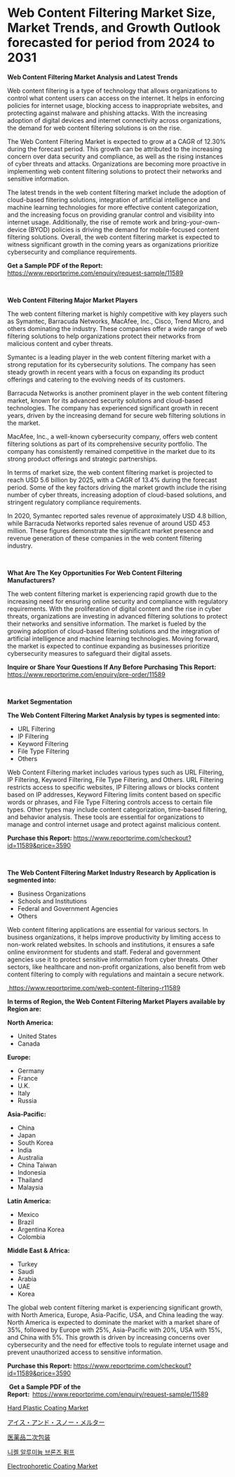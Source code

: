 <p><h1>Web Content Filtering Market Size, Market Trends, and Growth Outlook forecasted for period from 2024 to 2031</h1></p><p><strong>Web Content Filtering Market Analysis and Latest Trends</strong></p>
<p><p>Web content filtering is a type of technology that allows organizations to control what content users can access on the internet. It helps in enforcing policies for internet usage, blocking access to inappropriate websites, and protecting against malware and phishing attacks. With the increasing adoption of digital devices and internet connectivity across organizations, the demand for web content filtering solutions is on the rise.</p><p>The Web Content Filtering Market is expected to grow at a CAGR of 12.30% during the forecast period. This growth can be attributed to the increasing concern over data security and compliance, as well as the rising instances of cyber threats and attacks. Organizations are becoming more proactive in implementing web content filtering solutions to protect their networks and sensitive information.</p><p>The latest trends in the web content filtering market include the adoption of cloud-based filtering solutions, integration of artificial intelligence and machine learning technologies for more effective content categorization, and the increasing focus on providing granular control and visibility into internet usage. Additionally, the rise of remote work and bring-your-own-device (BYOD) policies is driving the demand for mobile-focused content filtering solutions. Overall, the web content filtering market is expected to witness significant growth in the coming years as organizations prioritize cybersecurity and compliance requirements.</p></p>
<p><strong>Get a Sample PDF of the Report:&nbsp;</strong> <a href="https://www.reportprime.com/enquiry/request-sample/11589">https://www.reportprime.com/enquiry/request-sample/11589</a></p>
<p>&nbsp;</p>
<p><strong>Web Content Filtering Major Market Players</strong></p>
<p><p>The web content filtering market is highly competitive with key players such as Symantec, Barracuda Networks, MacAfee, Inc., Cisco, Trend Micro, and others dominating the industry. These companies offer a wide range of web filtering solutions to help organizations protect their networks from malicious content and cyber threats.</p><p>Symantec is a leading player in the web content filtering market with a strong reputation for its cybersecurity solutions. The company has seen steady growth in recent years with a focus on expanding its product offerings and catering to the evolving needs of its customers.</p><p>Barracuda Networks is another prominent player in the web content filtering market, known for its advanced security solutions and cloud-based technologies. The company has experienced significant growth in recent years, driven by the increasing demand for secure web filtering solutions in the market.</p><p>MacAfee, Inc., a well-known cybersecurity company, offers web content filtering solutions as part of its comprehensive security portfolio. The company has consistently remained competitive in the market due to its strong product offerings and strategic partnerships.</p><p>In terms of market size, the web content filtering market is projected to reach USD 5.6 billion by 2025, with a CAGR of 13.4% during the forecast period. Some of the key factors driving the market growth include the rising number of cyber threats, increasing adoption of cloud-based solutions, and stringent regulatory compliance requirements.</p><p>In 2020, Symantec reported sales revenue of approximately USD 4.8 billion, while Barracuda Networks reported sales revenue of around USD 453 million. These figures demonstrate the significant market presence and revenue generation of these companies in the web content filtering industry.</p></p>
<p>&nbsp;</p>
<p><strong>What Are The Key Opportunities For Web Content Filtering Manufacturers?</strong></p>
<p><p>The web content filtering market is experiencing rapid growth due to the increasing need for ensuring online security and compliance with regulatory requirements. With the proliferation of digital content and the rise in cyber threats, organizations are investing in advanced filtering solutions to protect their networks and sensitive information. The market is fueled by the growing adoption of cloud-based filtering solutions and the integration of artificial intelligence and machine learning technologies. Moving forward, the market is expected to continue expanding as businesses prioritize cybersecurity measures to safeguard their digital assets.</p></p>
<p><strong>Inquire or Share Your Questions If Any Before Purchasing This Report:</strong> <a href="https://www.reportprime.com/enquiry/pre-order/11589">https://www.reportprime.com/enquiry/pre-order/11589</a></p>
<p>&nbsp;</p>
<p><strong>Market Segmentation</strong></p>
<p><strong>The Web Content Filtering Market Analysis by types is segmented into:</strong></p>
<p><ul><li>URL Filtering</li><li>IP Filtering</li><li>Keyword Filtering</li><li>File Type Filtering</li><li>Others</li></ul></p>
<p><p>Web Content Filtering market includes various types such as URL Filtering, IP Filtering, Keyword Filtering, File Type Filtering, and Others. URL Filtering restricts access to specific websites, IP Filtering allows or blocks content based on IP addresses, Keyword Filtering limits content based on specific words or phrases, and File Type Filtering controls access to certain file types. Other types may include content categorization, time-based filtering, and behavior analysis. These tools are essential for organizations to manage and control internet usage and protect against malicious content.</p></p>
<p><strong>Purchase this Report:&nbsp;</strong><a href="https://www.reportprime.com/checkout?id=11589&price=3590">https://www.reportprime.com/checkout?id=11589&price=3590</a></p>
<p>&nbsp;</p>
<p><strong>The Web Content Filtering Market Industry Research by Application is segmented into:</strong></p>
<p><ul><li>Business Organizations</li><li>Schools and Institutions</li><li>Federal and Government Agencies</li><li>Others</li></ul></p>
<p><p>Web content filtering applications are essential for various sectors. In business organizations, it helps improve productivity by limiting access to non-work related websites. In schools and institutions, it ensures a safe online environment for students and staff. Federal and government agencies use it to protect sensitive information from cyber threats. Other sectors, like healthcare and non-profit organizations, also benefit from web content filtering to comply with regulations and maintain a secure network.</p></p>
<p><a href="https://www.reportprime.com/web-content-filtering-r11589">&nbsp;https://www.reportprime.com/web-content-filtering-r11589</a></p>
<p><strong>In terms of Region, the Web Content Filtering Market Players available by Region are:</strong></p>
<p>
    <p> <strong> North America: </strong>
        <ul>
            <li>United States</li>
            <li>Canada</li>
        </ul>
        </p> 
    <p> <strong> Europe: </strong>
        <ul>
            <li>Germany</li>
            <li>France</li>
            <li>U.K.</li>
            <li>Italy</li>
            <li>Russia</li>
        </ul>
        </p> 
    <p> <strong> Asia-Pacific: </strong>
        <ul>
            <li>China</li>
            <li>Japan</li>
            <li>South Korea</li>
            <li>India</li>
            <li>Australia</li>
            <li>China Taiwan</li>
            <li>Indonesia</li>
            <li>Thailand</li>
            <li>Malaysia</li>
        </ul>
        </p> 
    <p> <strong> Latin America: </strong>
        <ul>
            <li>Mexico</li>
            <li>Brazil</li>
            <li>Argentina Korea</li>
            <li>Colombia</li>
        </ul>
        </p> 
    <p> <strong> Middle East & Africa: </strong>
        <ul>
            <li>Turkey</li>
            <li>Saudi</li>
            <li>Arabia</li>
            <li>UAE</li>
            <li>Korea</li>
        </ul>
    </p>
    </p>
<p><p>The global web content filtering market is experiencing significant growth, with North America, Europe, Asia-Pacific, USA, and China leading the way. North America is expected to dominate the market with a market share of 35%, followed by Europe with 25%, Asia-Pacific with 20%, USA with 15%, and China with 5%. This growth is driven by increasing concerns over cybersecurity and the need for effective tools to regulate internet usage and prevent unauthorized access to sensitive information.</p></p>
<p><strong>Purchase this Report: </strong><a href="https://www.reportprime.com/checkout?id=11589&price=3590">https://www.reportprime.com/checkout?id=11589&price=3590</a></p>
<p>&nbsp;<strong>Get a Sample PDF of the Report:&nbsp;&nbsp;</strong><a href="https://www.reportprime.com/enquiry/request-sample/11589">https://www.reportprime.com/enquiry/request-sample/11589</a></p>
<p><strong></strong></p>
<p><p><a href="https://issuu.com/reportprime-2/docs/hard-plastic-coating-market-size-2030.pptx">Hard Plastic Coating Market</a></p><p><a href="https://github.com/LeanneBruen2023/Market-Research-Report-List-1/blob/main/739290026321.md">アイス・アンド・スノー・メルター</a></p><p><a href="https://github.com/zekaoe592392/Market-Research-Report-List-1/blob/main/492066126322.md">医薬品二次包装</a></p><p><a href="https://github.com/vseigx30c9a1j/Market-Research-Report-List-1/blob/main/255927224428.md">니켈 알루미늄 브론즈 펌프</a></p><p><a href="https://issuu.com/reportprime-2/docs/electrophoretic-coating-market-size-2030.pptx">Electrophoretic Coating Market</a></p></p>